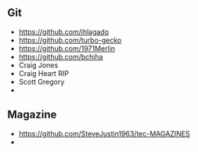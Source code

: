 ## Git
- https://github.com/jhlagado
- https://github.com/turbo-gecko
- https://github.com/1971Merlin
- https://github.com/bchiha
- Craig Jones
- Craig Heart RIP
- Scott Gregory
- 

## Magazine
- https://github.com/SteveJustin1963/tec-MAGAZINES
- 
